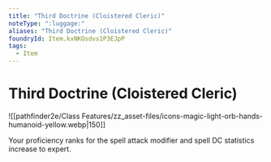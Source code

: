 ```yaml
---
title: "Third Doctrine (Cloistered Cleric)"
noteType: ":luggage:"
aliases: "Third Doctrine (Cloistered Cleric)"
foundryId: Item.kxNKOsdvs1P3EJpP
tags:
  - Item
---
```


# Third Doctrine (Cloistered Cleric)
![[pathfinder2e/Class Features/zz_asset-files/icons-magic-light-orb-hands-humanoid-yellow.webp|150]]

Your proficiency ranks for the spell attack modifier and spell DC statistics increase to expert.
